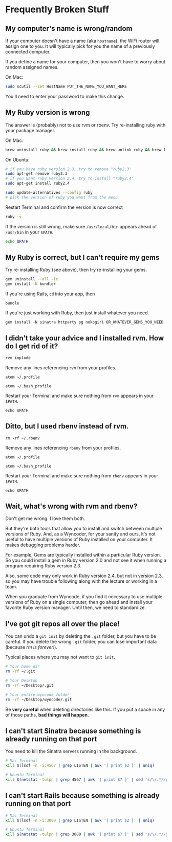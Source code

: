 # Frequently Broken Stuff

## My computer's name is wrong/random

If your computer doesn't have a name (aka `hostname`), the WiFi router will assign one to you. It will typically pick for you the name of a previously connected computer.

If you define a name for your computer, then you won't have to worry about random assigned names.

On Mac:
```sh
sudo scutil --set HostName PUT_THE_NAME_YOU_WANT_HERE
```
You'll need to enter your password to make this change.

## My Ruby version is wrong

The answer is (probably) not to use rvm or rbenv. Try re-installing ruby with your package manager.

On Mac:
```sh
brew uninstall ruby && brew install ruby && brew unlink ruby && brew link --overwrite ruby
```

On Ubuntu:
```sh
# if you have ruby version 2.3, try to remove "ruby2.3"
sudo apt-get remove ruby2.3
# if you want ruby version 2.4, try to install "ruby2.4"
sudo apt-get install ruby2.4

sudo update-alternatives --config ruby
# pick the version of ruby you want from the menu
```

Restart Terminal and confirm the version is now correct
```sh
ruby -v
```

If the version is still wrong, make sure `/usr/local/bin` appears ahead of `/usr/bin` in your `$PATH`.
```sh
echo $PATH
```

## My Ruby is correct, but I can't require my gems

Try re-installing Ruby (see above), then try re-installing your gems.

```sh
gem uninstall --all -Ix
gem install -N bundler
```

If you're using Rails, `cd` into your app, then
```
bundle
```

If you're just working with Ruby, then just install whatever you need.
```
gem install -N sinatra httparty pg nokogiri OR_WHATEVER_GEMS_YOU_NEED
```

## I didn't take your advice and I installed rvm. How do I get rid of it?

```sh
rvm implode
```

Remove any lines referencing `rvm` from your profiles.
```
atom ~/.profile
```
```
atom ~/.bash_profile
```

Restart your Terminal and make sure nothing from `rvm` appears in your `$PATH`.
```
echo $PATH
```


## Ditto, but I used rbenv instead of rvm.

```
rm -rf ~/.rbenv
```

Remove any lines referencing `rbenv` from your profiles.
```
atom ~/.profile
```
```
atom ~/.bash_profile
```

Restart your Terminal and make sure nothing from `rbenv` appears in your `$PATH`.
```
echo $PATH
```

## Wait, what's wrong with rvm and rbenv?

Don't get me wrong. I love them both.

But they're both tools that allow you to install and switch between multiple versions of Ruby. And, as a Wyncoder, for your sanity and ours, it's not useful to have multiple versions of Ruby installed on your computer. It makes debugging problems harder.

For example, Gems are typically installed within a particular Ruby version. So you could install a gem in Ruby version 2.0 and not see it when running a program requiring Ruby version 2.3.

Also, some code may only work in Ruby version 2.4, but not in version 2.3, so you may have trouble following along with the lecture or working in a team.

When you graduate from Wyncode, if you find it necessary to use multiple versions of Ruby on a single computer, then go ahead and install your favorite Ruby version manager. Until then, we need to standardize.

## I've got git repos all over the place!

You can undo a `git init` by deleting the `.git` folder, but you have to be careful. If you delete the wrong `.git` folder, you can lose important data (because _rm is forever!_).

Typical places where you may not want to `git init`.

```sh
# Your home dir
rm -rf ~/.git

# Your Desktop
rm -rf ~/Desktop/.git

# Your entire wyncode folder
rm -rf ~/Desktop/wyncode/.git
```

Be **very careful** when deleting directories like this. If you put a space in any of those paths, **bad things will happen**.

## I can't start Sinatra because something is already running on that port

You need to kill the Sinatra servers running in the background.

```sh
# Mac Terminal
kill $(lsof -n -i:4567 | grep LISTEN | awk '{ print $2 }' | uniq)
```

```sh
# Ubuntu Terminal
kill $(netstat -tulpn | grep 4567 | awk '{ print $7 }' | sed 's/\/.*//g')
```

## I can't start Rails because something is already running on that port

```sh
# Mac Terminal
kill $(lsof -n -i:3000 | grep LISTEN | awk '{ print $2 }' | uniq)
```

```sh
# Ubuntu Terminal
kill $(netstat -tulpn | grep 3000 | awk '{ print $7 }' | sed 's/\/.*//g')
```
